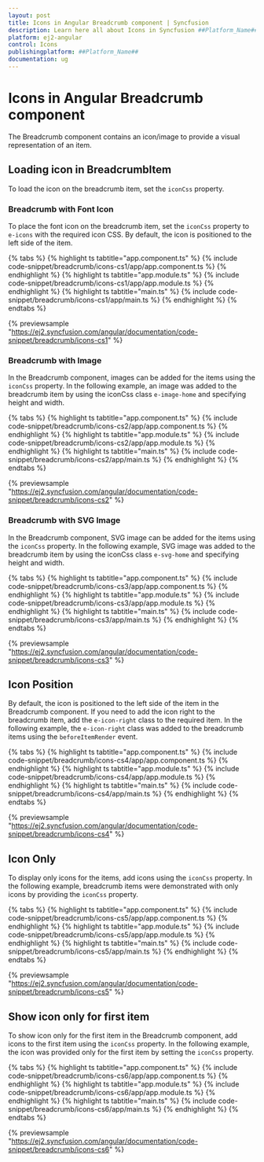 ```yaml
---
layout: post
title: Icons in Angular Breadcrumb component | Syncfusion
description: Learn here all about Icons in Syncfusion ##Platform_Name## Breadcrumb component of Syncfusion Essential JS 2 and more.
platform: ej2-angular
control: Icons 
publishingplatform: ##Platform_Name##
documentation: ug
---
```


# Icons in Angular Breadcrumb component

The Breadcrumb component contains an icon/image to provide a visual representation of an item.

## Loading icon in BreadcrumbItem

To load the icon on the breadcrumb item, set the `iconCss` property.

### Breadcrumb with Font Icon

To place the font icon on the breadcrumb item, set the `iconCss` property to `e-icons` with the required icon CSS. By default, the icon is positioned to the left side of the item.

{% tabs %}
{% highlight ts tabtitle="app.component.ts" %}
{% include code-snippet/breadcrumb/icons-cs1/app/app.component.ts %}
{% endhighlight %}
{% highlight ts tabtitle="app.module.ts" %}
{% include code-snippet/breadcrumb/icons-cs1/app/app.module.ts %}
{% endhighlight %}
{% highlight ts tabtitle="main.ts" %}
{% include code-snippet/breadcrumb/icons-cs1/app/main.ts %}
{% endhighlight %}
{% endtabs %}
  
{% previewsample "https://ej2.syncfusion.com/angular/documentation/code-snippet/breadcrumb/icons-cs1" %}

### Breadcrumb with Image

In the Breadcrumb component, images can be added for the items using the `iconCss` property. In the following example, an image was added to the breadcrumb item by using the iconCss class `e-image-home` and specifying height and width.

{% tabs %}
{% highlight ts tabtitle="app.component.ts" %}
{% include code-snippet/breadcrumb/icons-cs2/app/app.component.ts %}
{% endhighlight %}
{% highlight ts tabtitle="app.module.ts" %}
{% include code-snippet/breadcrumb/icons-cs2/app/app.module.ts %}
{% endhighlight %}
{% highlight ts tabtitle="main.ts" %}
{% include code-snippet/breadcrumb/icons-cs2/app/main.ts %}
{% endhighlight %}
{% endtabs %}
  
{% previewsample "https://ej2.syncfusion.com/angular/documentation/code-snippet/breadcrumb/icons-cs2" %}

### Breadcrumb with SVG Image

In the Breadcrumb component, SVG image can be added for the items using the `iconCss` property. In the following example, SVG image was added to the breadcrumb item by using the iconCss class `e-svg-home` and specifying height and width.

{% tabs %}
{% highlight ts tabtitle="app.component.ts" %}
{% include code-snippet/breadcrumb/icons-cs3/app/app.component.ts %}
{% endhighlight %}
{% highlight ts tabtitle="app.module.ts" %}
{% include code-snippet/breadcrumb/icons-cs3/app/app.module.ts %}
{% endhighlight %}
{% highlight ts tabtitle="main.ts" %}
{% include code-snippet/breadcrumb/icons-cs3/app/main.ts %}
{% endhighlight %}
{% endtabs %}
  
{% previewsample "https://ej2.syncfusion.com/angular/documentation/code-snippet/breadcrumb/icons-cs3" %}

## Icon Position

By default, the icon is positioned to the left side of the item in the Breadcrumb component. If you need to add the icon right to the breadcrumb item, add the `e-icon-right` class to the required item. In the following example, the `e-icon-right` class was added to the breadcrumb items using the `beforeItemRender` event.

{% tabs %}
{% highlight ts tabtitle="app.component.ts" %}
{% include code-snippet/breadcrumb/icons-cs4/app/app.component.ts %}
{% endhighlight %}
{% highlight ts tabtitle="app.module.ts" %}
{% include code-snippet/breadcrumb/icons-cs4/app/app.module.ts %}
{% endhighlight %}
{% highlight ts tabtitle="main.ts" %}
{% include code-snippet/breadcrumb/icons-cs4/app/main.ts %}
{% endhighlight %}
{% endtabs %}
  
{% previewsample "https://ej2.syncfusion.com/angular/documentation/code-snippet/breadcrumb/icons-cs4" %}

## Icon Only

To display only icons for the items, add icons using the `iconCss` property. In the following example, breadcrumb items were demonstrated with only icons by providing the `iconCss` property.

{% tabs %}
{% highlight ts tabtitle="app.component.ts" %}
{% include code-snippet/breadcrumb/icons-cs5/app/app.component.ts %}
{% endhighlight %}
{% highlight ts tabtitle="app.module.ts" %}
{% include code-snippet/breadcrumb/icons-cs5/app/app.module.ts %}
{% endhighlight %}
{% highlight ts tabtitle="main.ts" %}
{% include code-snippet/breadcrumb/icons-cs5/app/main.ts %}
{% endhighlight %}
{% endtabs %}
  
{% previewsample "https://ej2.syncfusion.com/angular/documentation/code-snippet/breadcrumb/icons-cs5" %}

## Show icon only for first item

To show icon only for the first item in the Breadcrumb component, add icons to the first item using the `iconCss` property. In the following example, the icon was provided only for the first item by setting the `iconCss` property.

{% tabs %}
{% highlight ts tabtitle="app.component.ts" %}
{% include code-snippet/breadcrumb/icons-cs6/app/app.component.ts %}
{% endhighlight %}
{% highlight ts tabtitle="app.module.ts" %}
{% include code-snippet/breadcrumb/icons-cs6/app/app.module.ts %}
{% endhighlight %}
{% highlight ts tabtitle="main.ts" %}
{% include code-snippet/breadcrumb/icons-cs6/app/main.ts %}
{% endhighlight %}
{% endtabs %}
  
{% previewsample "https://ej2.syncfusion.com/angular/documentation/code-snippet/breadcrumb/icons-cs6" %}